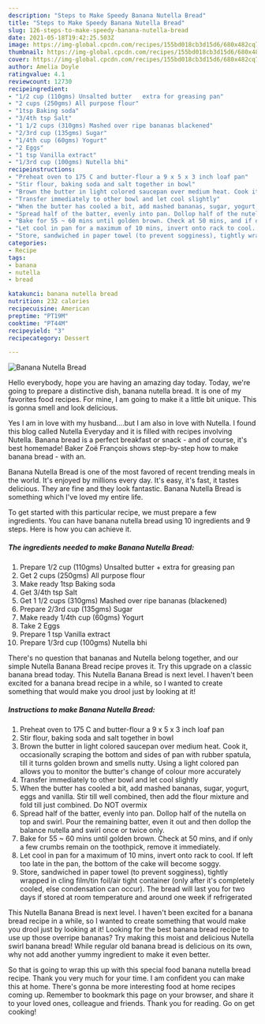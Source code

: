 ```yaml
---
description: "Steps to Make Speedy Banana Nutella Bread"
title: "Steps to Make Speedy Banana Nutella Bread"
slug: 126-steps-to-make-speedy-banana-nutella-bread
date: 2021-05-18T19:42:25.503Z
image: https://img-global.cpcdn.com/recipes/155bd018cb3d15d6/680x482cq70/banana-nutella-bread-recipe-main-photo.jpg
thumbnail: https://img-global.cpcdn.com/recipes/155bd018cb3d15d6/680x482cq70/banana-nutella-bread-recipe-main-photo.jpg
cover: https://img-global.cpcdn.com/recipes/155bd018cb3d15d6/680x482cq70/banana-nutella-bread-recipe-main-photo.jpg
author: Amelia Doyle
ratingvalue: 4.1
reviewcount: 12730
recipeingredient:
- "1/2 cup (110gms) Unsalted butter   extra for greasing pan"
- "2 cups (250gms) All purpose flour"
- "1tsp Baking soda"
- "3/4th tsp Salt"
- "1 1/2 cups (310gms) Mashed over ripe bananas blackened"
- "2/3rd cup (135gms) Sugar"
- "1/4th cup (60gms) Yogurt"
- "2 Eggs"
- "1 tsp Vanilla extract"
- "1/3rd cup (100gms) Nutella bhi"
recipeinstructions:
- "Preheat oven to 175 C and butter-flour a 9 x 5 x 3 inch loaf pan"
- "Stir flour, baking soda and salt together in bowl"
- "Brown the butter in light colored saucepan over medium heat. Cook it, occasionally scraping the bottom and sides of pan with rubber spatula, till it turns golden brown and smells nutty. Using a light colored pan allows you to monitor the butter&#39;s change of colour more accurately"
- "Transfer immediately to other bowl and let cool slightly"
- "When the butter has cooled a bit, add mashed bananas, sugar, yogurt, eggs and vanilla. Stir till well combined, then add the flour mixture and fold till just combined. Do NOT overmix"
- "Spread half of the batter, evenly into pan. Dollop half of the nutella on top and swirl. Pour the remaining batter, even it out and then dollop the balance nutella and swirl once or twice only."
- "Bake for 55 ~ 60 mins until golden brown. Check at 50 mins, and if only a few crumbs remain on the toothpick, remove it immediately."
- "Let cool in pan for a maximum of 10 mins, invert onto rack to cool. If left too late in the pan, the bottom of the cake will become soggy."
- "Store, sandwiched in paper towel (to prevent sogginess), tightly wrapped in cling film/tin foil/air tight container (only after it&#39;s completely cooled, else condensation can occur). The bread will last you for two days if stored at room temperature and around one week if refrigerated"
categories:
- Recipe
tags:
- banana
- nutella
- bread

katakunci: banana nutella bread 
nutrition: 232 calories
recipecuisine: American
preptime: "PT19M"
cooktime: "PT44M"
recipeyield: "3"
recipecategory: Dessert

---
```



![Banana Nutella Bread](https://img-global.cpcdn.com/recipes/155bd018cb3d15d6/680x482cq70/banana-nutella-bread-recipe-main-photo.jpg)

Hello everybody, hope you are having an amazing day today. Today, we're going to prepare a distinctive dish, banana nutella bread. It is one of my favorites food recipes. For mine, I am going to make it a little bit unique. This is gonna smell and look delicious.

Yes I am in love with my husband….but I am also in love with Nutella. I found this blog called Nutella Everyday and it is filled with recipes involving Nutella. Banana bread is a perfect breakfast or snack - and of course, it&#39;s best homemade! Baker Zoë François shows step-by-step how to make banana bread - with an.

Banana Nutella Bread is one of the most favored of recent trending meals in the world. It's enjoyed by millions every day. It's easy, it's fast, it tastes delicious. They are fine and they look fantastic. Banana Nutella Bread is something which I've loved my entire life.


To get started with this particular recipe, we must prepare a few ingredients. You can have banana nutella bread using 10 ingredients and 9 steps. Here is how you can achieve it.

<!--inarticleads1-->

##### The ingredients needed to make Banana Nutella Bread:

1. Prepare 1/2 cup (110gms) Unsalted butter  + extra for greasing pan
1. Get 2 cups (250gms) All purpose flour
1. Make ready 1tsp Baking soda
1. Get 3/4th tsp Salt
1. Get 1 1/2 cups (310gms) Mashed over ripe bananas (blackened)
1. Prepare 2/3rd cup (135gms) Sugar
1. Make ready 1/4th cup (60gms) Yogurt
1. Take 2 Eggs
1. Prepare 1 tsp Vanilla extract
1. Prepare 1/3rd cup (100gms) Nutella bhi


There&#39;s no question that bananas and Nutella belong together, and our simple Nutella Banana Bread recipe proves it. Try this upgrade on a classic banana bread today. This Nutella Banana Bread is next level. I haven&#39;t been excited for a banana bread recipe in a while, so I wanted to create something that would make you drool just by looking at it! 

<!--inarticleads2-->

##### Instructions to make Banana Nutella Bread:

1. Preheat oven to 175 C and butter-flour a 9 x 5 x 3 inch loaf pan
1. Stir flour, baking soda and salt together in bowl
1. Brown the butter in light colored saucepan over medium heat. Cook it, occasionally scraping the bottom and sides of pan with rubber spatula, till it turns golden brown and smells nutty. Using a light colored pan allows you to monitor the butter&#39;s change of colour more accurately
1. Transfer immediately to other bowl and let cool slightly
1. When the butter has cooled a bit, add mashed bananas, sugar, yogurt, eggs and vanilla. Stir till well combined, then add the flour mixture and fold till just combined. Do NOT overmix
1. Spread half of the batter, evenly into pan. Dollop half of the nutella on top and swirl. Pour the remaining batter, even it out and then dollop the balance nutella and swirl once or twice only.
1. Bake for 55 ~ 60 mins until golden brown. Check at 50 mins, and if only a few crumbs remain on the toothpick, remove it immediately.
1. Let cool in pan for a maximum of 10 mins, invert onto rack to cool. If left too late in the pan, the bottom of the cake will become soggy.
1. Store, sandwiched in paper towel (to prevent sogginess), tightly wrapped in cling film/tin foil/air tight container (only after it&#39;s completely cooled, else condensation can occur). The bread will last you for two days if stored at room temperature and around one week if refrigerated


This Nutella Banana Bread is next level. I haven&#39;t been excited for a banana bread recipe in a while, so I wanted to create something that would make you drool just by looking at it! Looking for the best banana bread recipe to use up those overripe bananas? Try making this moist and delicious Nutella swirl banana bread! While regular old banana bread is delicious on its own, why not add another yummy ingredient to make it even better. 

So that is going to wrap this up with this special food banana nutella bread recipe. Thank you very much for your time. I am confident you can make this at home. There's gonna be more interesting food at home recipes coming up. Remember to bookmark this page on your browser, and share it to your loved ones, colleague and friends. Thank you for reading. Go on get cooking!

